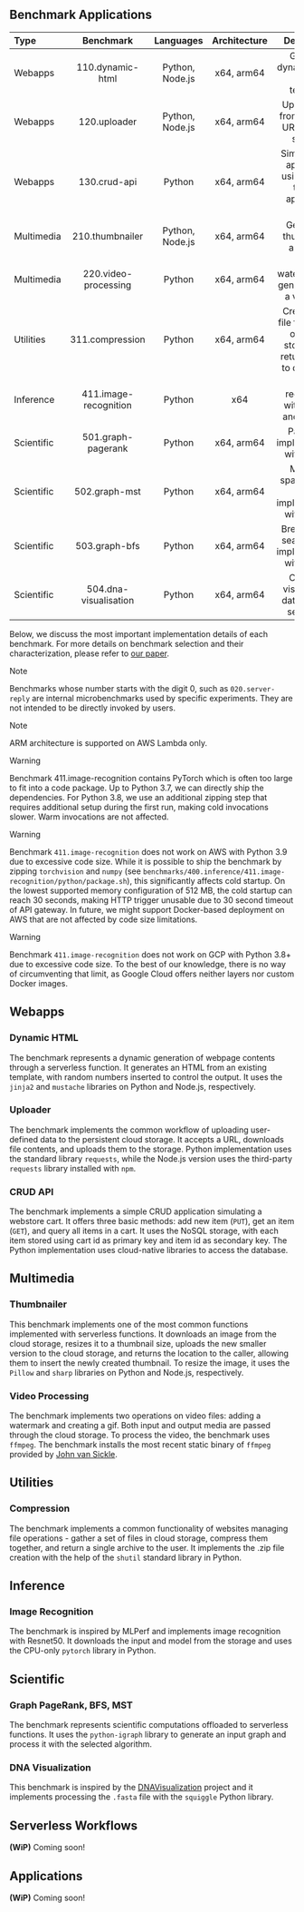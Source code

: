 
## Benchmark Applications

| Type 		   | Benchmark           | Languages          | Architecture       |  Description |
| :---         | :---:               | :---:              | :---:                | :---:                |
| Webapps      | 110.dynamic-html    | Python, Node.js    | x64, arm64 | Generate dynamic HTML from a template. |
| Webapps      | 120.uploader    | Python, Node.js    | x64, arm64 | Uploader file from provided URL to cloud storage. |
| Webapps      | 130.crud-api    | Python    | x64, arm64 | Simple CRUD application using NoSQL to store application data. |
| Multimedia      | 210.thumbnailer    | Python, Node.js    | x64, arm64 | Generate a thumbnail of an image. |
| Multimedia      | 220.video-processing    | Python    | x64, arm64 | Add a watermark and generate gif of a video file. |
| Utilities      | 311.compression    | Python   | x64, arm64 | Create a .zip file for a group of files in storage and return to user to download. |
| Inference      | 411.image-recognition    | Python    | x64 | Image recognition with ResNet and pytorch. |
| Scientific      | 501.graph-pagerank    | Python    | x64, arm64 | PageRank implementation with igraph. |
| Scientific      | 502.graph-mst    | Python    | x64, arm64 | Minimum spanning tree (MST)  implementation with igraph. |
| Scientific      | 503.graph-bfs    | Python    | x64, arm64 | Breadth-first search (BFS) implementation with igraph. |
| Scientific      | 504.dna-visualisation    | Python   | x64, arm64 | Creates a visualization data for DNA sequence. |

Below, we discuss the most important implementation details of each benchmark. For more details on benchmark selection and their characterization, please refer to [our paper](../README.md#publication).

> [!NOTE] 
> Benchmarks whose number starts with the digit 0, such as `020.server-reply` are internal microbenchmarks used by specific experiments. They are not intended to be directly invoked by users.

> [!NOTE] 
> ARM architecture is supported on AWS Lambda only.

> [!WARNING] 
> Benchmark 411.image-recognition contains PyTorch which is often too large to fit into a code package. Up to Python 3.7, we can directly ship the dependencies. For Python 3.8, we use an additional zipping step that requires additional setup during the first run, making cold invocations slower. Warm invocations are not affected.

> [!WARNING] 
> Benchmark `411.image-recognition` does not work on AWS with Python 3.9 due to excessive code size. While it is possible to ship the benchmark by zipping `torchvision` and `numpy` (see `benchmarks/400.inference/411.image-recognition/python/package.sh`), this significantly affects cold startup. On the lowest supported memory configuration of 512 MB, the cold startup can reach 30 seconds, making HTTP trigger unusable due to 30 second timeout of API gateway. In future, we might support Docker-based deployment on AWS that are not affected by code size limitations.

> [!WARNING] 
> Benchmark `411.image-recognition` does not work on GCP with Python 3.8+ due to excessive code size. To the best of our knowledge, there is no way of circumventing that limit, as Google Cloud offers neither layers nor custom Docker images.

## Webapps

### Dynamic HTML

The benchmark represents a dynamic generation of webpage contents through a serverless function. It generates an HTML from an existing template, with random numbers inserted to control the output. It uses the `jinja2` and `mustache` libraries on Python and Node.js, respectively.

### Uploader

The benchmark implements the common workflow of uploading user-defined data to the persistent cloud storage. It accepts a URL, downloads file contents, and uploads them to the storage. Python implementation uses the standard library `requests`, while the Node.js version uses the third-party `requests` library installed with `npm`.

### CRUD API

The benchmark implements a simple CRUD application simulating a webstore cart. It offers three basic methods: add new item (`PUT`), get an item (`GET`), and query all items in a cart. It uses the NoSQL storage, with each item stored using cart id as primary key and item id as secondary key. The Python implementation uses 
cloud-native libraries to access the database.

## Multimedia

### Thumbnailer

This benchmark implements one of the most common functions implemented with serverless functions. It downloads an image from the cloud storage, resizes it to a thumbnail size, uploads the new smaller version to the cloud storage, and returns the location to the caller, allowing them to insert the newly created thumbnail. To resize the image, it uses the `Pillow` and `sharp` libraries on Python and Node.js, respectively.

### Video Processing

The benchmark implements two operations on video files: adding a watermark and creating a gif. Both input and output media are passed through the cloud storage. To process the video, the benchmark uses `ffmpeg`. The benchmark installs the most recent static binary of `ffmpeg` provided by [John van Sickle](https://johnvansickle.com/ffmpeg/).

## Utilities

### Compression

The benchmark implements a common functionality of websites managing file operations - gather a set of files in cloud storage, compress them together, and return a single archive to the user.
It implements the .zip file creation with the help of the `shutil` standard library in Python.

## Inference

### Image Recognition

The benchmark is inspired by MLPerf and implements image recognition with Resnet50. It downloads the input and model from the storage and uses the CPU-only `pytorch` library in Python.

## Scientific

### Graph PageRank, BFS, MST

The benchmark represents scientific computations offloaded to serverless functions. It uses the `python-igraph` library to generate an input graph and process it with the selected algorithm.

### DNA Visualization

This benchmark is inspired by the [DNAVisualization](https://github.com/Benjamin-Lee/DNAvisualization.org) project and it implements processing the `.fasta` file with the `squiggle` Python library.

## Serverless Workflows

**(WiP)** Coming soon!

## Applications

**(WiP)** Coming soon!

